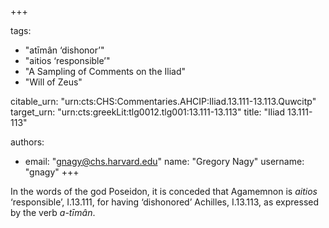+++

tags:
- "atīmân ‘dishonor’"
- "aitios ‘responsible’"
- "A Sampling of Comments on the Iliad"
- "Will of Zeus"

citable_urn: "urn:cts:CHS:Commentaries.AHCIP:Iliad.13.111-13.113.Quwcitp"
target_urn: "urn:cts:greekLit:tlg0012.tlg001:13.111-13.113"
title: "Iliad 13.111-113"

authors:
- email: "gnagy@chs.harvard.edu"
  name: "Gregory Nagy"
  username: "gnagy"
+++

<p>In the words of the god Poseidon, it is conceded that Agamemnon is <em>aitios</em> ‘responsible’, I.13.111, for having ‘dishonored’ Achilles, I.13.113, as expressed by the verb <em>a-tīmân</em>.  </p>